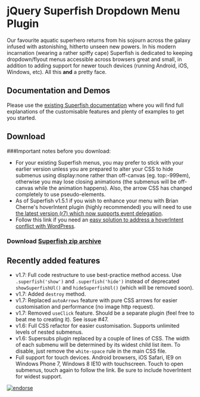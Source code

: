 # jQuery Superfish Dropdown Menu Plugin

Our favourite aquatic superhero returns from his sojourn across the galaxy infused with astonishing, hitherto unseen new powers. In his modern incarnation (wearing a rather spiffy cape) Superfish is dedicated to keeping dropdown/flyout menus accessible across browsers great and small, in addition to adding support for newer touch devices (running Android, iOS, Windows, etc). All this **and** a pretty face.

## Documentation and Demos

Please use the [existing Superfish documentation](http://users.tpg.com.au/j_birch/plugins/superfish/) where you will find full explanations of the customisable features and plenty of examples to get you started.

## Download

###Important notes before you download:
- For your existing Superfish menus, you may prefer to stick with your earlier version unless you are prepared to alter your CSS to hide submenus using display:none rather than off-canvas (eg. top:-999em), otherwise you may lose closing animations (the submenus will be off-canvas while the animation happens). Also, the arrow CSS has changed completely to use pseudo-elements.
- As of Superfish v1.5.1 if you wish to enhance your menu with Brian Cherne's hoverIntent plugin (highly recommended) you will need to use [the latest version (r7) which now supports event delegation](https://github.com/briancherne/jquery-hoverIntent).
- Follow this link if you need an [easy solution to address a hoverIntent conflict with WordPress](https://github.com/joeldbirch/superfish/issues/14#issuecomment-14554500).

### Download [Superfish zip archive](https://github.com/joeldbirch/superfish/archive/master.zip)

## Recently added features

- v1.7: Full code restructure to use best-practice method access. Use `.superfish('show')` and `.superfish('hide')` instead of deprecated `showSuperfishUl()` and `hideSuperfishUl()` (which will be removed soon).
- v1.7: Added `destroy` method.
- v1.7: Replaced `autoArrows` feature with pure CSS arrows for easier customisation and performance (no image http request).
- v1.7: Removed `useClick` feature. Should be a separate plugin (feel free to beat me to creating it). See issue #47.
- v1.6: Full CSS refactor for easier customisation. Supports unlimited levels of nested submenus.
- v1.6: Supersubs plugin replaced by a couple of lines of CSS. The width of each submenu will be determined by its widest child list item. To disable, just remove the `white-space` rule in the main CSS file.
- Full support for touch devices. Android browsers, iOS Safari, IE9 on Windows Phone 7, Windows 8 IE10 with touchscreen. Touch to open submenus, touch again to follow the link. Be sure to include hoverIntent for widest support.

[![endorse](https://api.coderwall.com/joeldbirch/endorsecount.png)](https://coderwall.com/joeldbirch)
